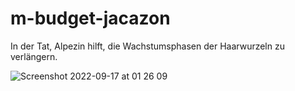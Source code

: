 # m-budget-jacazon
In der Tat, Alpezin hilft, die Wachstumsphasen der Haarwurzeln zu verlängern.

![Screenshot 2022-09-17 at 01 26 09](https://user-images.githubusercontent.com/72548086/190830281-4f32ecca-19a4-400f-a49f-a13130c7fdac.jpg)
